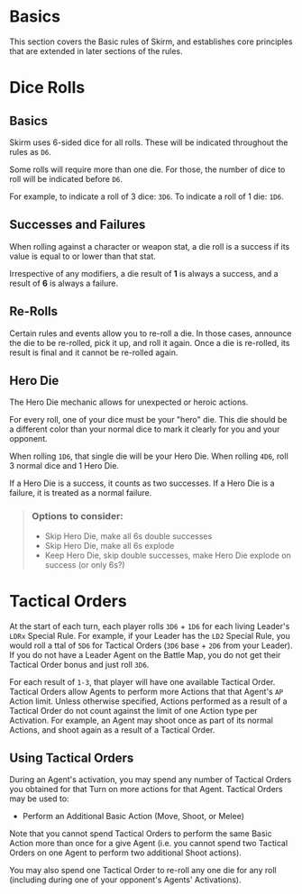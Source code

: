 # Basics

This section covers the Basic rules of Skirm, and establishes core principles that are extended in later sections of the rules.

# Dice Rolls

## Basics

Skirm uses 6-sided dice for all rolls. These will be indicated throughout the rules as `D6`.

Some rolls will require more than one die. For those, the number of dice to roll will be indicated before `D6`. 

For example, to indicate a roll of 3 dice: `3D6`. To indicate a roll of 1 die: `1D6`.

## Successes and Failures

When rolling against a character or weapon stat, a die roll is a success if its value is equal to or lower than that stat.

Irrespective of any modifiers, a die result of **1** is always a success, and a result of **6** is always a failure.

## Re-Rolls

Certain rules and events allow you to re-roll a die. In those cases, announce the die to be re-rolled, pick it up, and roll it again. Once a die is re-rolled, its result is final and it cannot be re-rolled again.

## Hero Die

The Hero Die mechanic allows for unexpected or heroic actions.

For every roll, one of your dice must be your "hero" die. This die should be a different color than your normal dice to mark it clearly for you and your opponent.

When rolling `1D6`, that single die will be your Hero Die. When rolling `4D6`, roll 3 normal dice and 1 Hero Die.

If a Hero Die is a success, it counts as two successes. If a Hero Die is a failure, it is treated as a normal failure.

> ### Options to consider:
> * Skip Hero Die, make all 6s double successes
> * Skip Hero Die, make all 6s explode
> * Keep Hero Die, skip double successes, make Hero Die explode on success (or only 6s?)

# Tactical Orders

At the start of each turn, each player rolls `3D6` + `1D6` for each living Leader's `LDRx` Special Rule. For example, if your Leader has the `LD2` Special Rule, you would roll a ttal of `5D6` for Tactical Orders (`3D6` base + `2D6` from your Leader). If you do not have a Leader Agent on the Battle Map, you do not get their Tactical Order bonus and just roll `3D6`.

For each result of `1-3`, that player will have one available Tactical Order. Tactical Orders allow Agents to perform more Actions that that Agent's `AP` Action limit. Unless otherwise specified, Actions performed as a result of a Tactical Order do not count against the limit of one Action type per Activation. For example, an Agent may shoot once as part of its normal Actions, and shoot again as a result of a Tactical Order.

## Using Tactical Orders

During an Agent's activation, you may spend any number of Tactical Orders you obtained for that Turn on more actions for that Agent. Tactical Orders may be used to:
* Perform an Additional Basic Action (Move, Shoot, or Melee)

Note that you cannot spend Tactical Orders to perform the same Basic Action more than once for a give Agent (i.e. you cannot spend two Tactical Orders on one Agent to perform two additional Shoot actions).

You may also spend one Tactical Order to re-roll any one die for any roll (including during one of your opponent's Agents' Activations).
